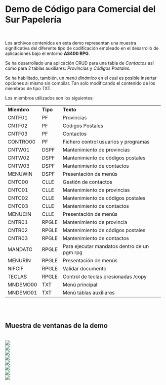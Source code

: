 <h1>Demo de Código para Comercial del Sur Papelería </h1><br>

<p>
Los archivos contenidos en esta demo representan una muestra significativa del diferente tipo de codificación empleado en el desarrollo
de aplicaciones bajo el entorno <b>AS400 RPG</b>. 
</p>
<p>
Se ha desarrollado una aplicación CRUD para una tabla de <em>Contactos</em> así como para 2 tablas auxiliares: <em>Provincias</em> y <em>Códigos Postales</em>. 
</p>
<p>
Se ha habilitado, también, un <em>menú dinámico</em> en el cual es posible insertar opciones al mismo sin compilar. Tan solo modificando el contenido
de los miembros de tipo TXT.
</p>

<p>
Los miembros utilizados son los siguientes:
</p>
<table>
<tr><td><b>Miembro</b></td>     <td><b>Tipo</b></td>        <td><b>Texto</b></td>
<tr><td>CNTF01</td>      <td>PF</td>         <td> Provincias</td></tr>                                         
<tr><td>CNTF02</td>      <td>PF</td>         <td>Códigos Postales</td></tr>                                   
<tr><td>CNTF03</td>      <td>PF</td>          <td>Contactos</td></tr>   
<tr><td>CONTRO00</td>    <td>PF</td>          <td>Fichero control usuarios y programas</td></tr>               
<tr><td>CNTW01</td>      <td>DSPF</td>        <td>Mantenimiento de provincias</td></tr>                        
<tr><td>CNTW02</td>      <td>DSPF</td>        <td>Mantenimiento de códigos postales</td></tr>                  
<tr><td>CNTW03</td>      <td>DSPF</td>        <td>Mantenimiento de contactos</td></tr>                         
<tr><td>MENUWIN</td>     <td>DSPF</td>        <td>Presentación de menús</td></tr>                              
<tr><td>CNTC00</td>      <td>CLLE</td>        <td>Gestión de contactos</td></tr>                              
<tr><td>CNTC01</td>      <td>CLLE</td>        <td>Mantenimiento de provincias</td></tr>                        
<tr><td>CNTC02</td>      <td>CLLE</td>        <td>Mantenimiento de códigos postales</td></tr>                  
<tr><td>CNTC03</td>      <td>CLLE</td>        <td>Mantenimiento de contactos</td></tr>                         
<tr><td>MENUCIN</td>     <td>CLLE</td>        <td>Presentación de menús</td></tr>      
<tr><td>CNTR01</td>     <td>RPGLE</td>       <td>Mantenimiento de provincia</td></tr>                        
<tr><td>CNTR02</td>     <td>RPGLE</td>       <td>Mantenimiento de códigos postales </td></tr>                 
<tr><td>CNTR03</td>      <td>RPGLE</td>       <td>Mantenimiento de contactos</td></tr>                         
<tr><td>MANDATO</td>     <td>RPGLE</td>       <td>Para ejecutar mandatos dentro de un pgm rpg</td></tr>        
<tr><td>MENURIN</td>     <td>RPGLE</td>       <td>Presentación de menús</td></tr>                              
<tr><td>NIFCIF</td>      <td>RPGLE</td>       <td>Validar documento</td></tr>                                  
<tr><td>TECLAS</td>      <td>RPGLE</td>       <td>Control de teclas presionadas /copy</td></tr>  
<tr><td>MNDEMO00</td>    <td>TXT</td>        <td> Menú principal</td></tr>                                     
<tr><td>MNDEMO01</td>    <td>TXT</td>         <td>Menú tablas auxiliares</td></tr>                             

</table>
<br><br>
<H2>Muestra de ventanas de la demo</H2>
<br>
<image src="https://user-images.githubusercontent.com/15638469/46304701-b4ea4200-c5af-11e8-819b-ddbe876c2512.png" />
<br>
<image src="https://user-images.githubusercontent.com/15638469/46304800-f0850c00-c5af-11e8-85d4-19c72426d4bb.png" />
<br>
<image src="https://user-images.githubusercontent.com/15638469/46304803-f24ecf80-c5af-11e8-994f-b46cb3bc790d.png" />
<br>
<image src="https://user-images.githubusercontent.com/15638469/46304808-f549c000-c5af-11e8-9139-16540e802394.png" />
<br>
<image src="https://user-images.githubusercontent.com/15638469/46304812-f844b080-c5af-11e8-8cda-a6dd82688df3.png" />
<br>
<image src="https://user-images.githubusercontent.com/15638469/46304816-f975dd80-c5af-11e8-9793-5e7dfa394ecb.png" />
<br>
<image src="https://user-images.githubusercontent.com/15638469/46304819-fbd83780-c5af-11e8-9d14-27dae77cedef.png" />
<br>
<image src="https://user-images.githubusercontent.com/15638469/46334649-26b0a300-c625-11e8-89e9-5c3b6931cb0d.png" />






